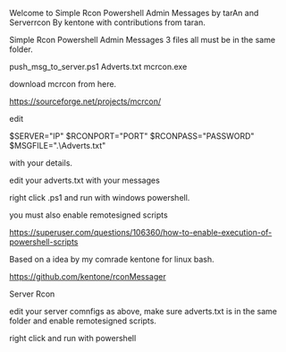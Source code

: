 Welcome to Simple Rcon Powershell Admin Messages by tarAn and Serverrcon By kentone with contributions from taran.


Simple Rcon Powershell Admin Messages
3 files all must be in the same folder.

push_msg_to_server.ps1
Adverts.txt
mcrcon.exe

download mcrcon from here.

https://sourceforge.net/projects/mcrcon/


edit

$SERVER="IP"
$RCONPORT="PORT"
$RCONPASS="PASSWORD"
$MSGFILE=".\Adverts.txt"

with your details.

edit your adverts.txt with your messages

right click .ps1 and run with windows powershell.

you must also enable remotesigned scripts

https://superuser.com/questions/106360/how-to-enable-execution-of-powershell-scripts

Based on a idea by my comrade kentone for linux bash.

https://github.com/kentone/rconMessager

Server Rcon

edit your server comnfigs as above, make sure adverts.txt is in the same folder and enable remotesigned scripts.

right click and run with powershell

